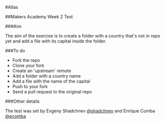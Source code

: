 #Atlas

##Makers Academy Week 2 Test


###Aim

The aim of the exercise is to create a folder with a country that's not in repo yet and add a file with its capital inside the folder.

###To do

* Fork the repo
* Clone your fork
* Create an 'upstream' remote
* Add a folder with a country name 
* Add a file with the name of the capital
* Push to your fork
* Send a pull request to the original repo

###Other details

The test was set by Evgeny Shadchnev [@shadchnev](https://github.com/shadchnev) and Enrique Comba [@ecomba](https://github.com/ecomba)

